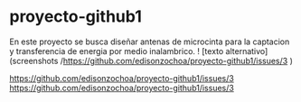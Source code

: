 # proyecto-github1
En este proyecto se busca diseñar antenas de microcinta para la captacion y transferencia de energia por medio inalambrico.
! [texto alternativo] (screenshots /https://github.com/edisonzochoa/proyecto-github1/issues/3 )

https://github.com/edisonzochoa/proyecto-github1/issues/3
https://github.com/edisonzochoa/proyecto-github1/issues/3
